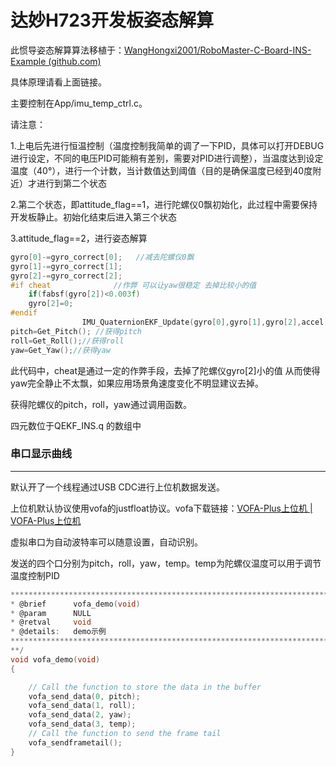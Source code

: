 # 达妙H723开发板姿态解算

此惯导姿态解算算法移植于：[WangHongxi2001/RoboMaster-C-Board-INS-Example (github.com)](https://github.com/WangHongxi2001/RoboMaster-C-Board-INS-Example)

具体原理请看上面链接。

主要控制在App/imu_temp_ctrl.c。

请注意：

1.上电后先进行恒温控制（温度控制我简单的调了一下PID，具体可以打开DEBUG进行设定，不同的电压PID可能稍有差别，需要对PID进行调整），当温度达到设定温度（40°），进行一个计数，当计数值达到阈值（目的是确保温度已经到40度附近）才进行到第二个状态

2.第二个状态，即attitude_flag==1，进行陀螺仪0飘初始化，此过程中需要保持开发板静止。初始化结束后进入第三个状态

3.attitude_flag==2，进行姿态解算

```c
gyro[0]-=gyro_correct[0];   //减去陀螺仪0飘
gyro[1]-=gyro_correct[1];
gyro[2]-=gyro_correct[2];
#if cheat              //作弊 可以让yaw很稳定 去掉比较小的值
	if(fabsf(gyro[2])<0.003f)
	gyro[2]=0;
#endif
				IMU_QuaternionEKF_Update(gyro[0],gyro[1],gyro[2],accel[0],accel[1],accel[2]); 
pitch=Get_Pitch(); //获得pitch
roll=Get_Roll();//获得roll
yaw=Get_Yaw();//获得yaw
```

此代码中，cheat是通过一定的作弊手段，去掉了陀螺仪gyro[2]小的值 从而使得yaw完全静止不太飘，如果应用场景角速度变化不明显建议去掉。

获得陀螺仪的pitch，roll，yaw通过调用函数。

四元数位于QEKF_INS.q 的数组中

### 串口显示曲线

***********************************************************************
默认开了一个线程通过USB CDC进行上位机数据发送。

上位机默认协议使用vofa的justfloat协议。vofa下载链接：[VOFA-Plus上位机 | VOFA-Plus上位机](https://www.vofa.plus/)

虚拟串口为自动波特率可以随意设置，自动识别。

发送的四个口分别为pitch，roll，yaw，temp。temp为陀螺仪温度可以用于调节温度控制PID

```c
***********************************************************************
* @brief      vofa_demo(void)
* @param      NULL 
* @retval     void
* @details:   demo示例
***********************************************************************
**/
void vofa_demo(void) 
{

	// Call the function to store the data in the buffer
	vofa_send_data(0, pitch);
	vofa_send_data(1, roll);
	vofa_send_data(2, yaw);
	vofa_send_data(3, temp);
	// Call the function to send the frame tail
	vofa_sendframetail();
}
```